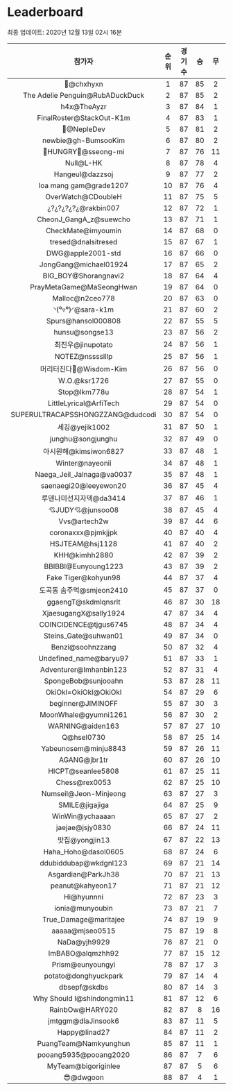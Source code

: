 # Leaderboard
최종 업데이트: 2020년 12월 13일 02시 16분




| 참가자 | 순위 | 경기수 | 승 | 무 | 패 | 승점 |
|:---:|:---:|:---:|:---:|:---:|:---:|:---:|
| 👑@chxhyxn | 1 | 87 | 85 | 2 | 0 | 257 |
| The Adelie Penguin@RubADuckDuck | 2 | 87 | 85 | 2 | 0 | 257 |
| h4x@TheAyzr | 3 | 87 | 84 | 1 | 2 | 253 |
| FinalRoster@StackOut-K1m | 4 | 87 | 83 | 1 | 3 | 250 |
| 🥈@NepleDev | 5 | 87 | 81 | 2 | 4 | 245 |
| newbie@gh-BumsooKim | 6 | 87 | 80 | 2 | 5 | 242 |
| 🍗HUNGRY🍗@sseong-mi | 7 | 87 | 76 | 11 | 0 | 239 |
| Null@L-HK | 8 | 87 | 78 | 4 | 5 | 238 |
| Hangeul@dazzsoj | 9 | 87 | 77 | 2 | 8 | 233 |
| loa mang gam@grade1207 | 10 | 87 | 76 | 4 | 7 | 232 |
| OverWatch@CDoubleH | 11 | 87 | 75 | 5 | 7 | 230 |
| ¿?¿?¿?¿?¿@rakbin007 | 12 | 87 | 72 | 1 | 14 | 217 |
| CheonJ_GangA_z@suewcho | 13 | 87 | 71 | 1 | 15 | 214 |
| CheckMate@imyoumin | 14 | 87 | 68 | 0 | 19 | 204 |
| tresed@dnalsitresed | 15 | 87 | 67 | 1 | 19 | 202 |
| DWG@apple2001-std | 16 | 87 | 66 | 0 | 21 | 198 |
| JongGang@michael01924 | 17 | 87 | 65 | 2 | 20 | 197 |
| BIG_BOY@Shorangnavi2 | 18 | 87 | 64 | 4 | 19 | 196 |
| PrayMetaGame@MaSeongHwan | 19 | 87 | 64 | 0 | 23 | 192 |
| Malloc@n2ceo778 | 20 | 87 | 63 | 0 | 24 | 189 |
| ◝(⁰▿⁰)◜@sara-k1m | 21 | 87 | 60 | 2 | 25 | 182 |
| Spurs@hansol000808 | 22 | 87 | 55 | 5 | 27 | 170 |
| hunsu@songse13 | 23 | 87 | 56 | 2 | 29 | 170 |
| 최진우@jinupotato | 24 | 87 | 56 | 1 | 30 | 169 |
| NOTEZ@nsssslllp | 25 | 87 | 56 | 1 | 30 | 169 |
| 머리터진다🤯@Wisdom-Kim | 26 | 87 | 56 | 0 | 31 | 168 |
| W.O.@ksr1726 | 27 | 87 | 55 | 0 | 32 | 165 |
| Stop@lkm778u | 28 | 87 | 54 | 1 | 32 | 163 |
| LittleLyrical@ArfiTech | 29 | 87 | 54 | 0 | 33 | 162 |
| SUPERULTRACAPSSHONGZZANG@dudcodi | 30 | 87 | 54 | 0 | 33 | 162 |
| 세깅@yejik1002 | 31 | 87 | 50 | 1 | 36 | 151 |
| junghu@songjunghu | 32 | 87 | 49 | 0 | 38 | 147 |
| 아시원해@kimsiwon6827 | 33 | 87 | 48 | 1 | 38 | 145 |
| Winter@nayeonii | 34 | 87 | 48 | 1 | 38 | 145 |
| Naega_Jeil_Jalnaga@va0037 | 35 | 87 | 48 | 1 | 38 | 145 |
| saenaegi20@leeyewon20 | 36 | 87 | 45 | 4 | 38 | 139 |
| 루덴나미선지자덱@da3414 | 37 | 87 | 46 | 1 | 40 | 139 |
| 💘JUDY💘@junsoo08 | 38 | 87 | 45 | 4 | 38 | 139 |
| Vvs@artech2w | 39 | 87 | 44 | 6 | 37 | 138 |
| coronaxxx@pjmkjjpk | 40 | 87 | 40 | 4 | 43 | 124 |
| HSJTEAM@hsj1128 | 41 | 87 | 40 | 2 | 45 | 122 |
| KHH@kimhh2880 | 42 | 87 | 39 | 2 | 46 | 119 |
| BBIBBI@Eunyoung1223 | 43 | 87 | 39 | 2 | 46 | 119 |
| Fake Tiger@kohyun98 | 44 | 87 | 37 | 4 | 46 | 115 |
| 도곡동 솜주먹@smjeon2410 | 45 | 87 | 37 | 0 | 50 | 111 |
| ggaengT@skdmlqnsrlt | 46 | 87 | 30 | 18 | 39 | 108 |
| XjaesugangX@sally1924 | 47 | 87 | 34 | 4 | 49 | 106 |
| COINCIDENCE@tjgus6745 | 48 | 87 | 34 | 4 | 49 | 106 |
| Steins_Gate@suhwan01 | 49 | 87 | 34 | 0 | 53 | 102 |
| Benzi@soohnzzang | 50 | 87 | 32 | 4 | 51 | 100 |
| Undefined_name@baryu97 | 51 | 87 | 33 | 1 | 53 | 100 |
| Adventurer@Imhanbin123 | 52 | 87 | 31 | 4 | 52 | 97 |
| SpongeBob@sunjooahn | 53 | 87 | 28 | 11 | 48 | 95 |
| OkiOkl=OkiOkl@OkiOkl | 54 | 87 | 29 | 6 | 52 | 93 |
| beginner@JIMINOFF | 55 | 87 | 30 | 3 | 54 | 93 |
| MoonWhale@gyumni1261 | 56 | 87 | 30 | 2 | 55 | 92 |
| WARNING@aiden163 | 57 | 87 | 27 | 10 | 50 | 91 |
| Q@hsel0730 | 58 | 87 | 25 | 14 | 48 | 89 |
| Yabeunosem@minju8843 | 59 | 87 | 26 | 11 | 50 | 89 |
| AGANG@jbr1tr | 60 | 87 | 26 | 10 | 51 | 88 |
| HICPT@seanlee5808 | 61 | 87 | 25 | 11 | 51 | 86 |
| Chess@rex0053 | 62 | 87 | 25 | 10 | 52 | 85 |
| Numseil@Jeon-Minjeong | 63 | 87 | 27 | 3 | 57 | 84 |
| SMILE@jigajiga | 64 | 87 | 25 | 9 | 53 | 84 |
| WinWin@ychaaaan | 65 | 87 | 27 | 2 | 58 | 83 |
| jaejae@jsjy0830 | 66 | 87 | 24 | 11 | 52 | 83 |
| 맛집@yongjin13 | 67 | 87 | 22 | 13 | 52 | 79 |
| Haha_Hoho@dasol0605 | 68 | 87 | 24 | 6 | 57 | 78 |
| ddubiddubap@wkdgnl123 | 69 | 87 | 21 | 14 | 52 | 77 |
| Asgardian@ParkJh38 | 70 | 87 | 21 | 13 | 53 | 76 |
| peanut@kahyeon17 | 71 | 87 | 21 | 12 | 54 | 75 |
| Hi@hyunnni | 72 | 87 | 23 | 3 | 61 | 72 |
| ionia@munyoubin | 73 | 87 | 21 | 7 | 59 | 70 |
| True_Damage@maritajee | 74 | 87 | 19 | 9 | 59 | 66 |
| aaaaa@mjseo0515 | 75 | 87 | 19 | 8 | 60 | 65 |
| NaDa@yjh9929 | 76 | 87 | 21 | 0 | 66 | 63 |
| ImBABO@alqmzhh92 | 77 | 87 | 15 | 12 | 60 | 57 |
| Prism@eunyoungyi | 78 | 87 | 17 | 3 | 67 | 54 |
| potato@donghyuckpark | 79 | 87 | 14 | 4 | 69 | 46 |
| dbsepf@skdbs | 80 | 87 | 14 | 3 | 70 | 45 |
| Why Should I@shindongmin11 | 81 | 87 | 12 | 6 | 69 | 42 |
| RainbOw@HARY020 | 82 | 87 | 8 | 16 | 63 | 40 |
| jmtggm@dlaJinsook6 | 83 | 87 | 11 | 5 | 71 | 38 |
| Happy@linad27 | 84 | 87 | 11 | 2 | 74 | 35 |
| PuangTeam@Namkyunghun | 85 | 87 | 11 | 1 | 75 | 34 |
| pooang5935@pooang2020 | 86 | 87 | 7 | 6 | 74 | 27 |
| MyTeam@bigoriginlee | 87 | 87 | 5 | 6 | 76 | 21 |
| 😎@dwgoon | 88 | 87 | 4 | 1 | 82 | 13 |